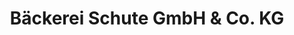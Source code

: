 ---
title: "Bäckerei Schute GmbH & Co. KG"
url: /surwold/baeckerei-schute-gmbh-und-co-kg/
shop: Bäckerei
---